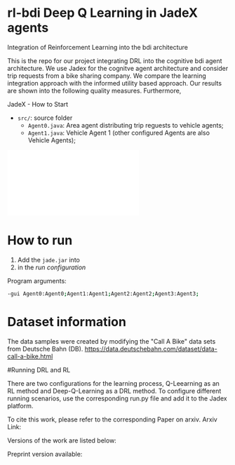 # rl-bdi Deep Q Learning in JadeX agents
Integration of Reinforcement Learning into the bdi architecture

This is the repo for our project integrating DRL into the cognitive bdi agent architecture.
We use Jadex for the cognitve agent architecture and consider trip requests from a bike sharing company. 
We compare the learning integration approach with the informed utility based approach. 
Our results are shown into the following quality measures. Furthermore, 

JadeX - How to Start

- `src/`: source folder 
  - `Agent0.java`: Area agent distributing trip reguests to vehicle agents;
  - `Agent1.java`: Vehicle Agent 1 (other configured Agents are also Vehicle Agents);

![BDI architecture](TrikeAgent_abstract.pdf)

# How to run

1. Add the `jade.jar` into 
2.  in the *run configuration*

Program arguments:
```bash
-gui Agent0:Agent0;Agent1:Agent1;Agent2:Agent2;Agent3:Agent3;
```
# Dataset information

The data samples were created by modifying the "Call A Bike" data sets from Deutsche Bahn (DB).
https://data.deutschebahn.com/dataset/data-call-a-bike.html 


#Running DRL and RL 

There are two configurations for the learning process, Q-Leearning as an RL method and Deep-Q-Learning as a DRL method. 
To configure different running scenarios, use the corresponding run.py file and add it to the Jadex platform.



To cite this work, please refer to the corresponding Paper on arxiv. 
Arxiv Link:

Versions of the work are listed below: 

Preprint version available: 
















